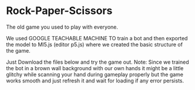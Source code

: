 # Rock-Paper-Scissors

The old game you used to play with everyone.

We used GOOGLE TEACHABLE MACHINE TO train a bot and then exported the model to Ml5.js (editor p5.js) where we created the basic 
structure of the game.

Just Download the files below and try the game out.
Note: Since we trained the bot in a brown wall background with our own hands it might be a little glitchy while scanning your hand
during gameplay properly but the game works smooth and just refresh it and wait for loading if any error persists.

